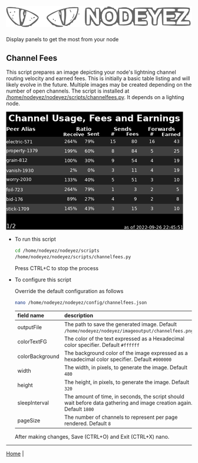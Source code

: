 # ![Nodeyez](../images/nodeyez.svg)
Display panels to get the most from your node

## Channel Fees

This script prepares an image depicting your node's lightning channel routing
velocity and earned fees.  This is initially a basic table listing and will
likely evolve in the future.  Multiple images may be created depending on the
number of open channels.  The script is installed at [/home/nodeyez/nodeyez/scripts/channelfees.py](../scripts/channelfees.py).
It depends on a lighting node.

![sample image of channel balance](../images/channelfees.png)


* To run this script

   ```sh
   cd /home/nodeyez/nodeyez/scripts
   /home/nodeyez/nodeyez/scripts/channelfees.py
   ```

   Press CTRL+C to stop the process

* To configure this script

   Override the default configuration as follows

   ```sh
   nano /home/nodeyez/nodeyez/config/channelfees.json
   ```

   | field name | description |
   | --- | --- |
   | outputFile | The path to save the generated image. Default `/home/nodeyez/nodeyez/imageoutput/channelfees.png` |
   | colorTextFG | The color of the text expressed as a Hexadecimal color specifier. Default `#ffffff` |
   | colorBackground | The background color of the image expressed as a hexadecimal color specifier. Default `#000000` |
   | width | The width, in pixels, to generate the image. Default `480` |
   | height | The height, in pixels, to generate the image. Default `320` |
   | sleepInterval | The amount of time, in seconds, the script should wait before data gathering and image creation again. Default `1800` |
   | pageSize | The number of channels to represent per page rendered. Default `8` |

   After making changes, Save (CTRL+O) and Exit (CTRL+X) nano.

---

[Home](../README.md) | 

